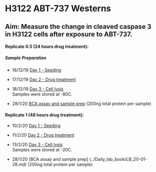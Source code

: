 # H3122 ABT-737 Westerns
## Aim: Measure the change in cleaved caspase 3 in H3122 cells after exposure to ABT-737. <br>

#### Replicate 0.5 (24 hours drug treatment):

##### Sample Preparation
* 16/12/19 [Day 1 - Seeding](../Daily_lab_book/LB_19-12-16.md)
* 17/12/19 [Day 2 - Drug treatment](../Daily_lab_book/LB_19-12-17.md)
* 18/12/19 [Day 3 - Cell lysis](../Daily_lab_book/LB_19-12-18.md)\
Samples were stored at -80C.

* 28/1/20 [BCA assay and sample prep](../Daily_lab_book/LB_20-01-28.md) (200ng total protein per sample)

#### Replicate 1 (48 hours drug treatment):
* 10/2/20 [Day 1 - Seeding](../Daily_lab_book/LB_20-02-10.md)
* 11/2/20 [Day 2 - Drug treatment](../Daily_lab_book/LB_20-02-11.md)
* 13/2/20 [Day 3 - Cell lysis](../Daily_lab_book/LB_20-02-13.md)\
Samples were stored at -20C.

* 28/1/20 [BCA assay and sample prep] (../Daily_lab_book/LB_20-01-28.md) (200ng total protein per sample)
